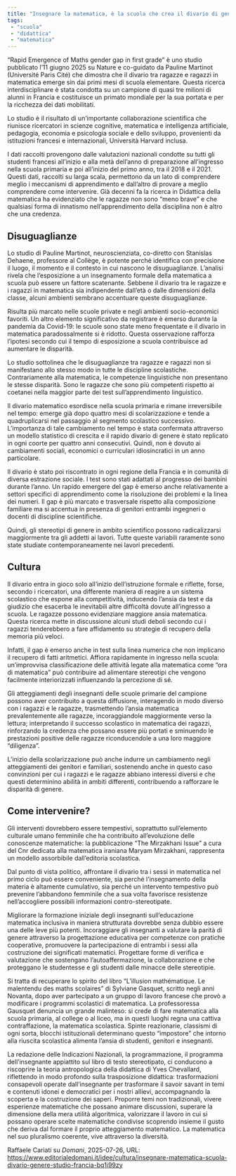```yaml
---
title: "Insegnare la matematica, è la scuola che crea il divario di genere"
tags: 
 - "scuola"
 - "didattica"
 - "matematica"
---
```


“Rapid Emergence of Maths gender gap in first grade” è uno studio pubblicato l’11 giugno 2025 su Nature e co-guidato da Pauline Martinot (Université Paris Cité) che dimostra che il divario tra ragazze e ragazzi in matematica emerge sin dai primi mesi di scuola elementare. Questa ricerca interdisciplinare è stata condotta su un campione di quasi tre milioni di alunni in Francia e costituisce un primato mondiale per la sua portata e per la ricchezza dei dati mobilitati.

Lo studio è il risultato di un’importante collaborazione scientifica che riunisce ricercatori in scienze cognitive, matematica e intelligenza artificiale, pedagogia, economia e psicologia sociale e dello sviluppo, provenienti da istituzioni francesi e internazionali, Università Harvard inclusa. 

I dati raccolti provengono dalle valutazioni nazionali condotte su tutti gli studenti francesi all’inizio e alla metà dell’anno di preparazione all’ingresso nella scuola primaria e poi all’inizio del primo anno, tra il 2018 e il 2021. Questi dati, raccolti su larga scala, permettono da un lato di comprendere meglio i meccanismi di apprendimento e dall’altro di provare a meglio comprendere come intervenire. Già decenni fa la ricerca in Didattica della matematica ha evidenziato che le ragazze non sono “meno brave” e che qualsiasi forma di innatismo nell’apprendimento della disciplina non è altro che una credenza.

## Disuguaglianze

Lo studio di Pauline Martinot, neuroscienziata, co-diretto con Stanislas Dehaene, professore al Collège, è potente perché identifica con precisione il luogo, il momento e il contesto in cui nascono le disuguaglianze. L’analisi rivela che l’esposizione a un insegnamento formale della matematica a scuola può essere un fattore scatenante. Sebbene il divario tra le ragazze e i ragazzi in matematica sia indipendente dall’età o dalle dimensioni della classe, alcuni ambienti sembrano accentuare queste disuguaglianze.

Risulta più marcato nelle scuole private e negli ambienti socio-economici favoriti. Un altro elemento significativo da registrare è emerso durante la pandemia da Covid-19: le scuole sono state meno frequentate e il divario in matematica paradossalmente si è ridotto. Questa osservazione rafforza l’ipotesi secondo cui il tempo di esposizione a scuola contribuisce ad aumentare le disparità.

Lo studio sottolinea che le disuguaglianze tra ragazze e ragazzi non si manifestano allo stesso modo in tutte le discipline scolastiche. Contrariamente alla matematica, le competenze linguistiche non presentano le stesse disparità. Sono le ragazze che sono più competenti rispetto ai coetanei nella maggior parte dei test sull’apprendimento linguistico.

Il divario matematico esordisce nella scuola primaria e rimane irreversibile nel tempo: emerge già dopo quattro mesi di scolarizzazione e tende a quadruplicarsi nel passaggio al segmento scolastico successivo. L’importanza di tale cambiamento nel tempo è stata confermata attraverso un modello statistico di crescita e il rapido divario di genere è stato replicato in ogni coorte per quattro anni consecutivi. Quindi, non è dovuto ai cambiamenti sociali, economici o curriculari idiosincratici in un anno particolare.

Il divario è stato poi riscontrato in ogni regione della Francia e in comunità di diversa estrazione sociale. I test sono stati adattati al progresso dei bambini durante l’anno. Un rapido emergere del gap è emerso anche relativamente a settori specifici di apprendimento come la risoluzione dei problemi e la linea dei numeri. Il gap è più marcato e trasversale rispetto alla composizione familiare ma si accentua in presenza di genitori entrambi ingegneri o docenti di discipline scientifiche.

Quindi, gli stereotipi di genere in ambito scientifico possono radicalizzarsi maggiormente tra gli addetti ai lavori. Tutte queste variabili raramente sono state studiate contemporaneamente nei lavori precedenti.

## Cultura

Il divario entra in gioco solo all’inizio dell’istruzione formale e riflette, forse, secondo i ricercatori, una differente maniera di reagire a un sistema scolastico che espone alla competitività, inducendo l’ansia da test e da giudizio che esacerba le inevitabili altre difficoltà dovute all’ingresso a scuola. Le ragazze possono evidenziare maggiore ansia matematica. Questa ricerca mette in discussione alcuni studi deboli secondo cui i ragazzi tenderebbero a fare affidamento su strategie di recupero della memoria più veloci.

Infatti, il gap è emerso anche in test sulla linea numerica che non implicano il recupero di fatti aritmetici. Affiora rapidamente in ingresso nella scuola: un’improvvisa classificazione delle attività legate alla matematica come “ora di matematica” può contribuire ad alimentare stereotipi che vengono facilmente interiorizzati influenzando la percezione di sé.

Gli atteggiamenti degli insegnanti delle scuole primarie del campione possono aver contribuito a questa diffusione, interagendo in modo diverso con i ragazzi e le ragazze, trasmettendo l’ansia matematica prevalentemente alle ragazze, incoraggiandole maggiormente verso la lettura; interpretando il successo scolastico in matematica dei ragazzi, rinforzando la credenza che possano essere più portati e sminuendo le prestazioni positive delle ragazze riconducendole a una loro maggiore “diligenza”.

L’inizio della scolarizzazione può anche indurre un cambiamento negli atteggiamenti dei genitori e familiari, sostenendo anche in questo caso convinzioni per cui i ragazzi e le ragazze abbiano interessi diversi e che questi determinino abilità in ambiti differenti, contribuendo a rafforzare le disparità di genere. 

## Come intervenire?

Gli interventi dovrebbero essere tempestivi, soprattutto sull’elemento culturale umano femminile che ha contribuito all’evoluzione delle conoscenze matematiche: la pubblicazione “The Mirzakhani Issue” a cura del Cnr dedicata alla matematica iraniana Maryam Mirzakhani, rappresenta un modello assorbibile dall’editoria scolastica.

Dal punto di vista politico, affrontare il divario tra i sessi in matematica nel primo ciclo può essere conveniente, sia perché l’insegnamento della materia è altamente cumulativo, sia perché un intervento tempestivo può prevenire l’abbandono femminile che a sua volta favorisce resistenze nell’accogliere possibili informazioni contro-stereotipate.

Migliorare la formazione iniziale degli insegnanti sull’educazione matematica inclusiva in maniera strutturata dovrebbe senza dubbio essere una delle leve più potenti. Incoraggiare gli insegnanti a valutare la parità di genere attraverso la progettazione educativa per competenze con pratiche cooperative, promuovere la partecipazione di entrambi i sessi alla costruzione dei significati matematici. Progettare forme di verifica e valutazione che sostengano l’autoaffermazione, la collaborazione e che proteggano le studentesse e gli studenti dalle minacce delle stereotipie.

Si tratta di recuperare lo spirito del libro “L’illusion mathématique. Le malentendu des maths scolaires” di Sylviane Gasquet, scritto negli anni Novanta, dopo aver partecipato a un gruppo di lavoro francese che provò a modificare i programmi scolastici di matematica. La professoressa Gausquet denuncia un grande malinteso: si crede di fare matematica alla scuola primaria, al college o al liceo, ma in questi luoghi regna una cattiva contraffazione, la matematica scolastica. Spinte reazionarie, classismi di ogni sorta, blocchi istituzionali determinano questo “impostore” che intorno alla riuscita scolastica alimenta l’ansia di studenti, genitori e insegnanti.

La redazione delle Indicazioni Nazionali, la programmazione, il programma dell’insegnante appiattito sul libro di testo stereotipato, ci conducono a riscoprire la teoria antropologica della didattica di Yves Chevallard, riflettendo in modo profondo sulla trasposizione didattica: trasformazioni consapevoli operate dall’insegnante per trasformare il savoir savant in temi e contenuti idonei e democratici per i nostri allievi, accompagnando la scoperta e la costruzione dei saperi. Proporre temi non tradizionali, vivere esperienze matematiche che possano animare discussioni, superare la dimensione della mera utilità algoritmica, valorizzare il lavoro in cui si possano operare scelte matematiche condivise scoprendo insieme il gusto che deriva dal formare il proprio atteggiamento matematico. La matematica nel suo pluralismo coerente, vive attraverso la diversità.

Raffaele Cariati su *Domani*, 2025-07-26, URL: https://www.editorialedomani.it/idee/cultura/insegnare-matematica-scuola-divario-genere-studio-francia-bq1i99zy
